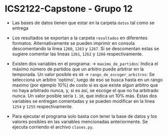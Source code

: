 # ICS2122-Capstone - Grupo 12

 - Las bases de datos tienen que estar en la carpeta `datos` tal como se entrega

 - Los resultados se exportan a la carpeta `resultados` en diferentes formatos. Alternativamente se pueden imprimir en consola descomentando la linea `1260`, `1263` y `1267`. Si se descomentan estas se sugiere comentar las lineas `1261`, `1262` y `1266` respectivamente.

 - Existen dos variables en el programa:
 -> `maximo_de_partidos`: Indica el máximo número de partidos que un arbitro puede arbitrar en la temporada. Un valor posible es `40`
 -> `rango_de_escoger_arbitros`: Se selecciona un arbitro 'optimo', luego de eso se busca hasta en un rango maximo (por ejemplo 10%) de costo si es que existe algun arbitro que no haya arbitrado nunca, y, si es así, se escoge el que no ha arbitrado nunca. Un valor posible sería `1.10`, que indica un 10% más.
 Estas dos variables se entregan comentadas y se pueden modificar en la linea `1254` y `1255` respectivamente.

 - Para ejecutar el programa solo basta con tener la base de datos y los valores posibles en las variables mencionadas anteriormente. Se ejecuta corriendo el archivo `clases.py`.
